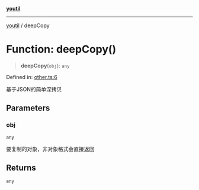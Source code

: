 [**youtil**](../README.md)

***

[youtil](../globals.md) / deepCopy

# Function: deepCopy()

> **deepCopy**(`obj`): `any`

Defined in: [other.ts:6](https://github.com/sxei/youtil/blob/4999cb04c9c5f142b047826e2208c5a9abceefdb/src/other.ts#L6)

基于JSON的简单深拷贝

## Parameters

### obj

`any`

要复制的对象，非对象格式会直接返回

## Returns

`any`
